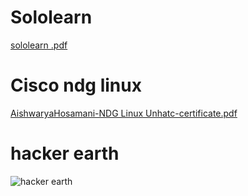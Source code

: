 # Sololearn

  [sololearn .pdf](https://github.com/Aishwaryahosamani/M1_Employee-Record-system_app/files/8127118/sololearn.pdf)
 
 
# Cisco ndg linux
 
  [AishwaryaHosamani-NDG Linux Unhatc-certificate.pdf](https://github.com/Aishwaryahosamani/M1_Employee-Record-system_app/files/8127117/AishwaryaHosamani-NDG.Linux.Unhatc-certificate.pdf)


# hacker earth 
 
  ![hacker earth ](https://user-images.githubusercontent.com/46986941/155389829-c2ca4303-5730-41a9-8aec-8d2a58411cf7.png)
